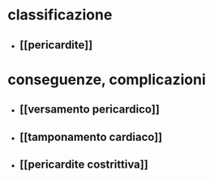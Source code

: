 # classificazione
- ## [[pericardite]]
# conseguenze, complicazioni
- ## [[versamento pericardico]]
- ## [[tamponamento cardiaco]]
- ## [[pericardite costrittiva]]